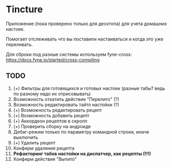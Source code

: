 # Tincture

Приложение (пока проверено только для десктопа) для учета домашних настоек.

Помогает отслеживать что вы поставили настаиваться и когда это уже переливать.

Для сброки под разные системы используем fyne-cross: https://docs.fyne.io/started/cross-compiling

## TODO
1. (+) Фильтры для готовящихся и готовых настоек (разные табы? ведь по разному надо их отрисовывать) 
2. Возможность откатить действие "Перелито" (?)
3. Возможность редактировать тайтл настойки (?)
4. (+) Возможность редактировать рецепт
5. (+) Возможность добавить рецепт
6. (+) Аккордеон рецептов в скролл
7. (+) Проверить сборку на андроиде
8. Дебаг-режим только по параметру командной строки, иначе выключить
9. (+) Удалить рецепт
10. Конфирм удаления рецепта
11. **Рефакторинг табов настойки на диспатчер, как рецепты (!!!)**
12. Конфирм действия "Выпито"


